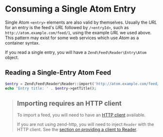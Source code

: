# Consuming a Single Atom Entry

Single Atom `<entry>` elements are also valid by themselves. Usually the *URL* for an entry is the
feed's *URL* followed by `/<entryId>`, such as `http://atom.example.com/feed/1`, using the example
*URL* we used above. This pattern may exist for some web services which use *Atom* as a container
syntax.

If you read a single entry, you will have a `Zend\Feed\Reader\Entry\Atom` object.

## Reading a Single-Entry Atom Feed

```php
$entry = Zend\Feed\Reader\Reader::import('http://atom.example.com/feed/1');
echo 'Entry title: ' . $entry->getTitle();
```

> ## Importing requires an HTTP client
>
> To import a feed, you will need to have an [HTTP client](zend.feed.http-clients)
> available. 
>
> If you are not using zend-http, you will need to inject `Reader` with the HTTP
> client. See the [section on providing a client to Reader](zend.feed.http-clients#providing-a-client-to-reader).
